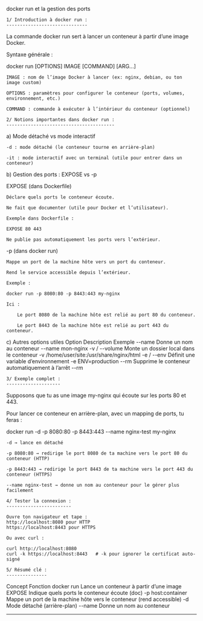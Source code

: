 docker run et la gestion des ports

	1/ Introduction à docker run :
	------------------------------

La commande docker run sert à lancer un conteneur à partir d’une image Docker.

Syntaxe générale :

docker run [OPTIONS] IMAGE [COMMAND] [ARG...]

    IMAGE : nom de l’image Docker à lancer (ex: nginx, debian, ou ton image custom)

    OPTIONS : paramètres pour configurer le conteneur (ports, volumes, environnement, etc.)

    COMMAND : commande à exécuter à l’intérieur du conteneur (optionnel)

	2/ Notions importantes dans docker run :
	----------------------------------------

a) Mode détaché vs mode interactif

    -d : mode détaché (le conteneur tourne en arrière-plan)

    -it : mode interactif avec un terminal (utile pour entrer dans un conteneur)

b) Gestion des ports : EXPOSE vs -p

EXPOSE (dans Dockerfile)

    Déclare quels ports le conteneur écoute.

    Ne fait que documenter (utile pour Docker et l’utilisateur).

    Exemple dans Dockerfile :

    EXPOSE 80 443

    Ne publie pas automatiquement les ports vers l’extérieur.

-p (dans docker run)

    Mappe un port de la machine hôte vers un port du conteneur.

    Rend le service accessible depuis l’extérieur.

    Exemple :

    docker run -p 8080:80 -p 8443:443 my-nginx

    Ici :

        Le port 8080 de la machine hôte est relié au port 80 du conteneur.

        Le port 8443 de la machine hôte est relié au port 443 du conteneur.

c) Autres options utiles
Option	Description	Exemple
--name	Donne un nom au conteneur	--name mon-nginx
-v / --volume	Monte un dossier local dans le conteneur	-v /home/user/site:/usr/share/nginx/html
-e / --env	Définit une variable d’environnement	-e ENV=production
--rm	Supprime le conteneur automatiquement à l’arrêt	--rm

	3/ Exemple complet :
	--------------------

Supposons que tu as une image my-nginx qui écoute sur les ports 80 et 443.

Pour lancer ce conteneur en arrière-plan, avec un mapping de ports, tu feras :

docker run -d -p 8080:80 -p 8443:443 --name nginx-test my-nginx

    -d → lance en détaché

    -p 8080:80 → redirige le port 8080 de ta machine vers le port 80 du conteneur (HTTP)

    -p 8443:443 → redirige le port 8443 de ta machine vers le port 443 du conteneur (HTTPS)

    --name nginx-test → donne un nom au conteneur pour le gérer plus facilement

	4/ Tester la connexion :
	------------------------

    Ouvre ton navigateur et tape :
    http://localhost:8080 pour HTTP
    https://localhost:8443 pour HTTPS

    Ou avec curl :

    curl http://localhost:8080
    curl -k https://localhost:8443   # -k pour ignorer le certificat auto-signé

	5/ Résumé clé :
	---------------

Concept	Fonction
docker run	Lance un conteneur à partir d’une image
EXPOSE	Indique quels ports le conteneur écoute (doc)
-p host:container	Mappe un port de la machine hôte vers le conteneur (rend accessible)
-d	Mode détaché (arrière-plan)
--name	Donne un nom au conteneur

*****************************************************************************************
